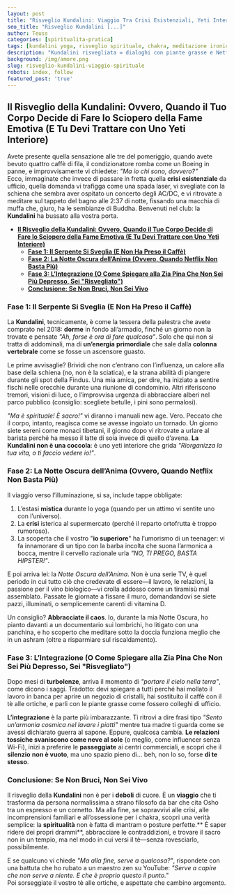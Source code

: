 ```yaml
---
layout: post  
title: "Risveglio Kundalini: Viaggio Tra Crisi Esistenziali, Yeti Interiori e Yoga da Bagno"  
seo_title: "Risveglio Kundalini [...]"
author: Teuss  
categories: [spiritualita-pratica]
tags: [kundalini yoga, risveglio spirituale, chakra, meditazione ironica, crisi esistenziale, energia interiore]  
description: "Kundalini risvegliata = dialoghi con piante grasse e Netflix che non basta più. Guida umoristica ai brividi metafisici e agli yeti interiori."
background: /img/amore.png
slug: risveglio-kundalini-viaggio-spirituale   
robots: index, follow  
featured_post: 'true'
---
```


## **Il Risveglio della Kundalini: Ovvero, Quando il Tuo Corpo Decide di Fare lo Sciopero della Fame Emotiva (E Tu Devi Trattare con Uno Yeti Interiore)**  

Avete presente quella sensazione alle tre del pomeriggio, quando avete bevuto quattro caffè di fila, il condizionatore romba come un Boeing in panne, e improvvisamente vi chiedete: *"Ma io chi sono, davvero?"*  
Ecco, immaginate che invece di passare in fretta quella **crisi** **esistenziale** da ufficio, quella domanda vi trafigga come una spada laser, vi svegliate con la schiena che sembra aver ospitato un concerto degli AC/DC, e vi ritrovate a meditare sul tappeto del bagno alle 2:37 di notte, fissando una macchia di muffa che, giuro, ha le sembianze di Buddha. Benvenuti nel club: la **Kundalini** ha bussato alla vostra porta.  

- [**Il Risveglio della Kundalini: Ovvero, Quando il Tuo Corpo Decide di Fare lo Sciopero della Fame Emotiva (E Tu Devi Trattare con Uno Yeti Interiore)**](#il-risveglio-della-kundalini-ovvero-quando-il-tuo-corpo-decide-di-fare-lo-sciopero-della-fame-emotiva-e-tu-devi-trattare-con-uno-yeti-interiore)
  - [**Fase 1: Il Serpente Si Sveglia (E Non Ha Preso il Caffè)**](#fase-1-il-serpente-si-sveglia-e-non-ha-preso-il-caffè)
  - [**Fase 2: La Notte Oscura dell’Anima (Ovvero, Quando Netflix Non Basta Più)**](#fase-2-la-notte-oscura-dellanima-ovvero-quando-netflix-non-basta-più)
  - [**Fase 3: L’Integrazione (O Come Spiegare alla Zia Pina Che Non Sei Più Depresso, Sei "Risvegliato")**](#fase-3-lintegrazione-o-come-spiegare-alla-zia-pina-che-non-sei-più-depresso-sei-risvegliato)
  - [**Conclusione: Se Non Bruci, Non Sei Vivo**](#conclusione-se-non-bruci-non-sei-vivo)


### **Fase 1: Il Serpente Si Sveglia (E Non Ha Preso il Caffè)**  
La **Kundalini**, tecnicamente, è come la tessera della palestra che avete comprato nel 2018: **dorme** in fondo all’armadio, finché un giorno non la trovate e pensate *"Ah, forse è ora di fare qualcosa"*. Solo che qui non si tratta di addominali, ma di **un’energia** **primordiale** che sale dalla **colonna** **vertebrale** come se fosse un ascensore guasto.  

Le prime avvisaglie? Brividi che non c’entrano con l’influenza, un calore alla base della schiena (no, non è la sciatica), e la strana abilità di piangere durante gli spot della Findus. Una mia amica, per dire, ha iniziato a sentire fischi nelle orecchie durante una riunione di condominio. Altri riferiscono tremori, visioni di luce, o l’improvvisa urgenza di abbracciare alberi nel parco pubblico (consiglio: scegliete betulle, i pini sono permalosi).  

*"Ma è spirituale! È sacro!"* vi diranno i manuali new age. Vero. Peccato che il corpo, intanto, reagisca come se avesse ingoiato un tornado. Un giorno siete sereni come monaci tibetani, il giorno dopo vi ritrovate a urlare al barista perché ha messo il latte di soia invece di quello d’avena. **La **Kundalini** non è una coccola**: è uno yeti interiore che grida *"Riorganizza la tua vita, o ti faccio vedere io!"*.  


### **Fase 2: La Notte Oscura dell’Anima (Ovvero, Quando Netflix Non Basta Più)**  
Il viaggio verso l’illuminazione, si sa, include tappe obbligate:  
1. L’estasi **mistica** durante lo yoga (quando per un attimo vi sentite uno con l’universo).  
2. La **crisi** isterica al supermercato (perché il reparto ortofrutta è troppo rumoroso).  
3. La scoperta che il vostro "**io superiore**" ha l’umorismo di un teenager: vi fa innamorare di un tipo con la barba incolta che suona l’armonica a bocca, mentre il cervello razionale urla *"NO, TI PREGO, BASTA HIPSTER!"*.  

E poi arriva lei: la *Notte Oscura dell’Anima*. Non è una serie TV, è quel periodo in cui tutto ciò che credevate di essere—il lavoro, le relazioni, la passione per il vino biologico—vi crolla addosso come un tiramisù mal assemblato. Passate le giornate a fissare il muro, domandandovi se siete pazzi, illuminati, o semplicemente carenti di vitamina D.  

Un consiglio? **Abbracciate il caos**. Io, durante la mia Notte Oscura, ho pianto davanti a un documentario sui lombrichi, ho litigato con una panchina, e ho scoperto che meditare sotto la doccia funziona meglio che in un ashram (oltre a risparmiare sul riscaldamento).  


### **Fase 3: L’Integrazione (O Come Spiegare alla Zia Pina Che Non Sei Più Depresso, Sei "Risvegliato")**  
Dopo mesi di **turbolenze**, arriva il momento di *"portare il cielo nella terra"*, come dicono i saggi. Tradotto: devi spiegare a tutti perché hai mollato il lavoro in banca per aprire un negozio di cristalli, hai sostituito il caffè con il tè alle ortiche, e parli con le piante grasse come fossero colleghi di ufficio.  

**L’integrazione** è la parte più imbarazzante. Ti ritrovi a dire frasi tipo *"Sento un’armonia cosmica nel lavare i piatti"* mentre tua madre ti guarda come se avessi dichiarato guerra al sapone. Eppure, qualcosa cambia. **Le relazioni tossiche svaniscono come neve al sole** (o meglio, come influencer senza Wi-Fi), inizi a preferire le **passeggiate** ai centri commerciali, e scopri che il **silenzio** **non è vuoto**, ma uno spazio pieno di… beh, non lo so, forse **di te stesso**.  

### **Conclusione: Se Non Bruci, Non Sei Vivo**  
Il risveglio della **Kundalini** non è per i **deboli** di cuore. È un **viaggio** che ti trasforma da persona normalissima a strano filosofo da bar che cita Osho tra un espresso e un cornetto. Ma alla fine, se sopravvivi alle crisi, alle incomprensioni familiari e all’ossessione per i chakra, scopri una verità semplice: la **spiritualità** non è fatta di mantram o posture perfette.** È saper ridere dei propri drammi**, abbracciare le contraddizioni, e trovare il sacro non in un tempio, ma nel modo in cui versi il tè—senza rovesciarlo, possibilmente.  

E se qualcuno vi chiede *"Ma alla fine, serve a qualcosa?"*, rispondete con una battuta che ho rubato a un maestro zen su YouTube: *"Serve a capire che non serve a niente. E che è proprio questo il punto."*  
Poi sorseggiate il vostro tè alle ortiche, e aspettate che cambino argomento.